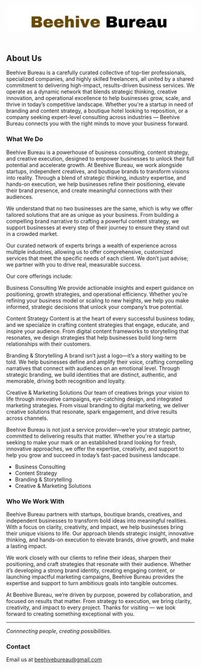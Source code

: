  <header>
    <div class="header-logo-container">
      <img src="BB-Logo-Git.png" alt="Beehive Bureau Logo" class="header-logo" />
    </div>
  
  </header>

  

   
   <h2>About Us</h2>
  <p>Beehive Bureau is a carefully curated collective of top-tier professionals, specialized companies, and highly skilled freelancers, all united by a shared commitment to delivering high-impact, results-driven business services. We operate as a dynamic network that blends strategic thinking, creative innovation, and operational excellence to help businesses grow, scale, and thrive in today’s competitive landscape. Whether you're a startup in need of branding and content strategy, a boutique hotel looking to reposition, or a company seeking expert-level consulting across industries — Beehive Bureau connects you with the right minds to move your business forward.</p>

  

  

  <h3>What We Do</h3>
  <p>Beehive Bureau is a powerhouse of business consulting, content strategy, and creative execution, designed to empower businesses to unlock their full potential and accelerate growth.
At Beehive Bureau, we work alongside startups, independent creatives, and boutique brands to transform visions into reality. Through a blend of strategic thinking, industry expertise, and hands-on execution, we help businesses refine their positioning, elevate their brand presence, and create meaningful connections with their audiences.

We understand that no two businesses are the same, which is why we offer tailored solutions that are as unique as your business. From building a compelling brand narrative to crafting a powerful content strategy, we support businesses at every step of their journey to ensure they stand out in a crowded market.

Our curated network of experts brings a wealth of experience across multiple industries, allowing us to offer comprehensive, customized services that meet the specific needs of each client. We don’t just advise; we partner with you to drive real, measurable success.

Our core offerings include:

Business Consulting
We provide actionable insights and expert guidance on positioning, growth strategies, and operational efficiency. Whether you’re refining your business model or scaling to new heights, we help you make informed, strategic decisions that unlock your company’s true potential.

Content Strategy
Content is at the heart of every successful business today, and we specialize in crafting content strategies that engage, educate, and inspire your audience. From digital content frameworks to storytelling that resonates, we design strategies that help businesses build long-term relationships with their customers.

Branding & Storytelling
A brand isn’t just a logo—it’s a story waiting to be told. We help businesses define and amplify their voice, crafting compelling narratives that connect with audiences on an emotional level. Through strategic branding, we build identities that are distinct, authentic, and memorable, driving both recognition and loyalty.

Creative & Marketing Solutions
Our team of creatives brings your vision to life through innovative campaigns, eye-catching design, and integrated marketing strategies. From visual branding to digital marketing, we deliver creative solutions that resonate, spark engagement, and drive results across channels.

Beehive Bureau is not just a service provider—we’re your strategic partner, committed to delivering results that matter. Whether you're a startup seeking to make your mark or an established brand looking for fresh, innovative approaches, we offer the expertise, creativity, and support to help you grow and succeed in today’s fast-paced business landscape.</p>

 
  <ul>
    <li>Business Consulting</li>
    <li>Content Strategy</li>
    <li>Branding & Storytelling</li>
    <li>Creative & Marketing Solutions</li>
  </ul>

  <h3>Who We Work With</h3>
  <p>Beehive Bureau partners with startups, boutique brands, creatives, and independent businesses to transform bold ideas into meaningful realities. With a focus on clarity, creativity, and impact, we help businesses bring their unique visions to life. Our approach blends strategic insight, innovative thinking, and hands-on execution to elevate brands, drive growth, and make a lasting impact.

We work closely with our clients to refine their ideas, sharpen their positioning, and craft strategies that resonate with their audience. Whether it’s developing a strong brand identity, creating engaging content, or launching impactful marketing campaigns, Beehive Bureau provides the expertise and support to turn ambitious goals into tangible outcomes.</p>

  



At Beehive Bureau, we’re driven by purpose, powered by collaboration, and focused on results that matter.
From strategy to execution, we bring clarity, creativity, and impact to every project.
Thanks for visiting — we look forward to creating something exceptional with you.


<hr/>

<em> Connnecting people, creating possibilities. </em>




<h3>Contact</h3>
  <p>Email us at <a href="mailto:beehivebureau@gmail.com">beehivebureau@gmail.com</a></p>

